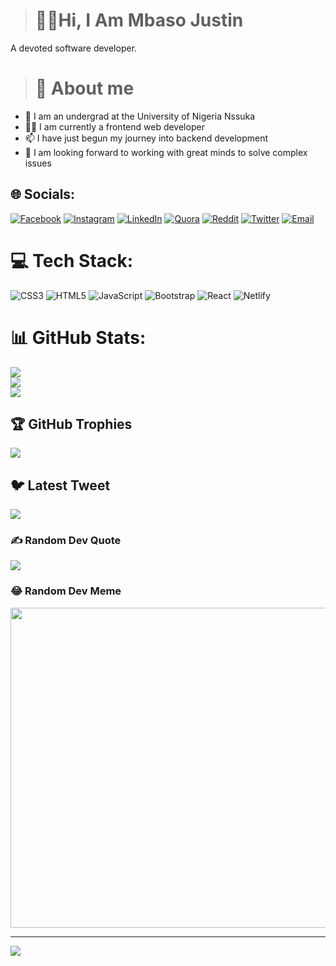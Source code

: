  > # 👋🏿Hi, I Am Mbaso Justin
   A devoted software developer.
 
> # 💫 About me
- 🏫 I am an undergrad at the University of Nigeria Nssuka
- 👩‍💻 I am currently a frontend web developer
- 📫 I have just begun my journey into backend development
- 💬 I am looking forward to working with great minds to solve complex issues 

## 🌐 Socials:
[![Facebook](https://img.shields.io/badge/Facebook-%231877F2.svg?logo=Facebook&logoColor=white)](https://facebook.com/justinmbaso) [![Instagram](https://img.shields.io/badge/Instagram-%23E4405F.svg?logo=Instagram&logoColor=white)](https://instagram.com/ifenna_mb) [![LinkedIn](https://img.shields.io/badge/LinkedIn-%230077B5.svg?logo=linkedin&logoColor=white)](https://linkedin.com/in/justinmbaso) [![Quora](https://img.shields.io/badge/Quora-%23B92B27.svg?logo=Quora&logoColor=white)](https://quora.com/profile/justinmbaso) [![Reddit](https://img.shields.io/badge/Reddit-%23FF4500.svg?logo=Reddit&logoColor=white)](https://reddit.com/user/justinmbaso) [![Twitter](https://img.shields.io/badge/Twitter-%231DA1F2.svg?logo=Twitter&logoColor=white)](https://twitter.com/justinmbaso) [![Email](https://img.shields.io/badge/-Email-informational?logo=mail.ru&logoColor=white&style=flat)](http://justinmbaso16@gmail.com/)

# 💻 Tech Stack:
![CSS3](https://img.shields.io/badge/css3-%231572B6.svg?style=for-the-badge&logo=css3&logoColor=white) ![HTML5](https://img.shields.io/badge/html5-%23E34F26.svg?style=for-the-badge&logo=html5&logoColor=white) ![JavaScript](https://img.shields.io/badge/javascript-%23323330.svg?style=for-the-badge&logo=javascript&logoColor=%23F7DF1E) ![Bootstrap](https://img.shields.io/badge/bootstrap-%23563D7C.svg?style=for-the-badge&logo=bootstrap&logoColor=white) ![React](https://img.shields.io/badge/react-%2320232a.svg?style=for-the-badge&logo=react&logoColor=%2361DAFB) ![Netlify](https://img.shields.io/badge/netlify-%23000000.svg?style=for-the-badge&logo=netlify&logoColor=#00C7B7)
# 📊 GitHub Stats:
![](https://github-readme-stats.vercel.app/api?username=Justin-mbaso&theme=dark&hide_border=false&include_all_commits=false&count_private=false)<br/>
![](https://github-readme-streak-stats.herokuapp.com/?user=Justin-mbaso&theme=dark&hide_border=false)<br/>
![](https://github-readme-stats.vercel.app/api/top-langs/?username=Justin-mbaso&theme=dark&hide_border=false&include_all_commits=false&count_private=false&layout=compact)

## 🏆 GitHub Trophies
![](https://github-profile-trophy.vercel.app/?username=Justin-mbaso&theme=radical&no-frame=false&no-bg=true&margin-w=4)

## 🐦 Latest Tweet
[![](https://gtce.itsvg.in/api?username=justinmbaso)](https://gtce.itsvg.in)

### ✍️ Random Dev Quote
![](https://quotes-github-readme.vercel.app/api?type=horizontal&theme=radical)

### 😂 Random Dev Meme
<img src="https://random-memer.herokuapp.com/" width="512px"/>

---
[![](https://visitcount.itsvg.in/api?id=Justin-mbaso&icon=0&color=0)](https://visitcount.itsvg.in)

<!-- Proudly created with GPRM ( https://gprm.itsvg.in ) -->
<!---
Justin-mbaso/Justin-mbaso is a ✨ special ✨ repository because its `README.md` (this file) appears on your GitHub profile.
You can click the Preview link to take a look at your changes.
--->
